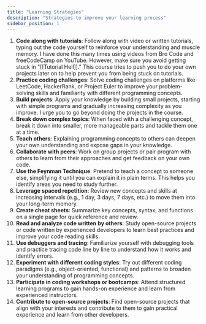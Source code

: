 ```yaml
---
title: "Learning Strategies"
description: "Strategies to improve your learning process"
sidebar_position: 1
---
```


1. **Code along with tutorials**: Follow along with video or written tutorials, typing out the code yourself to reinforce your understanding and muscle memory. I have done this many times using videos from Bro Code and freeCodeCamp on YouTube. However, make sure you avoid getting stuck in "[[Tutorial Hell]]." This course tries to push you to do your own projects later on to help prevent you from being stuck on tutorials.
2. **Practice coding challenges**: Solve coding challenges on platforms like LeetCode, HackerRank, or Project Euler to improve your problem-solving skills and familiarity with different programming concepts.
3. **Build projects**: Apply your knowledge by building small projects, starting with simple programs and gradually increasing complexity as you improve. I urge you to go beyond doing the projects in the course.
4. **Break down complex topics**: When faced with a challenging concept, break it down into smaller, more manageable parts and tackle them one at a time.
5. **Teach others**: Explaining programming concepts to others can deepen your own understanding and expose gaps in your knowledge.
6. **Collaborate with peers**: Work on group projects or pair program with others to learn from their approaches and get feedback on your own code.
7. **Use the Feynman Technique**: Pretend to teach a concept to someone else, simplifying it until you can explain it in plain terms. This helps you identify areas you need to study further.
8. **Leverage spaced repetition**: Review new concepts and skills at increasing intervals (e.g., 1 day, 3 days, 7 days, etc.) to move them into your long-term memory.
9. **Create cheat sheets**: Summarize key concepts, syntax, and functions on a single page for quick reference and review.
10. **Read and analyze code written by others**: Study open-source projects or code written by experienced developers to learn best practices and improve your code reading skills.
11. **Use debuggers and tracing**: Familiarize yourself with debugging tools and practice tracing code line by line to understand how it works and identify errors.
12. **Experiment with different coding styles**: Try out different coding paradigms (e.g., object-oriented, functional) and patterns to broaden your understanding of programming concepts.
13. **Participate in coding workshops or bootcamps**: Attend structured learning programs to gain hands-on experience and learn from experienced instructors.
14. **Contribute to open-source projects**: Find open-source projects that align with your interests and contribute to them to gain practical experience and learn from other developers.